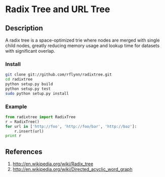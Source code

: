 # Radix Tree and URL Tree

## Description
A radix tree is a space-optimized trie where nodes are merged
with single child nodes, greatly reducing memory usage and
lookup time for datasets with significant overlap.

### Install
```sh
git clone git://github.com/rflynn/radixtree.git
cd radixtree
python setup.py build
python setup.py test
sudo python setup.py install
```

### Example
```python
from radixtree import RadixTree
r = RadixTree()
for url in ['http://foo', 'http://foo/bar', 'http://baz']:
    r.insert(url)
print r
```

## References
1. http://en.wikipedia.org/wiki/Radix_tree
2. http://en.wikipedia.org/wiki/Directed_acyclic_word_graph

